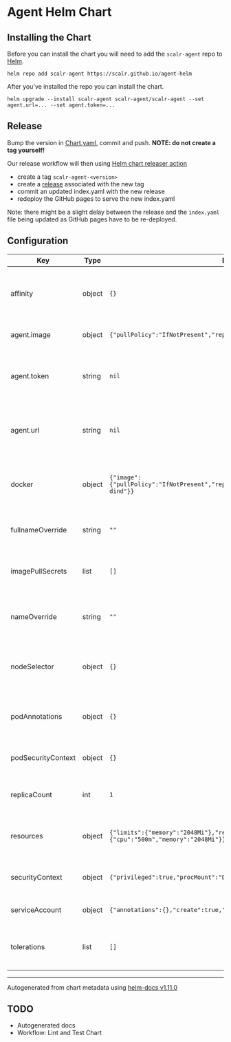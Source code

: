 # Agent Helm Chart

## Installing the Chart

Before you can install the chart you will need to add the `scalr-agent` repo to [Helm](https://helm.sh/).

```shell
helm repo add scalr-agent https://scalr.github.io/agent-helm
```

After you've installed the repo you can install the chart.

```shell
helm upgrade --install scalr-agent scalr-agent/scalr-agent --set agent.url=... --set agent.token=... 
```

## Release

Bump the version in [Chart.yaml](./charts/scalr-agent/Chart.yaml), commit and push.
**NOTE: do not create a tag yourself!**

Our release workflow will then using [Helm chart releaser action](https://github.com/helm/chart-releaser-action)

* create a tag `scalr-agent-<version>`
* create a [release](https://github.com/Scalr/agent-helm/releases) associated with the new tag
* commit an updated index.yaml with the new release
* redeploy the GitHub pages to serve the new index.yaml

Note: there might be a slight delay between the release and the `index.yaml`
file being updated as GitHub pages have to be re-deployed.

## Configuration

| Key | Type | Default | Description |
|-----|------|---------|-------------|
| affinity | object | `{}` | Affinity rules to control how the Scalr Agent pods are scheduled on nodes |
| agent.image | object | `{"pullPolicy":"IfNotPresent","repository":"scalr/agent","tag":"0.1.30"}` | Docker image configuration for Scalr Agent |
| agent.token | string | `nil` | A value for agent.token must be provided for Scalr Agent authentication |
| agent.url | string | `nil` | A value for agent.url must be provided to specify the Scalr API endpoint |
| docker | object | `{"image":{"pullPolicy":"IfNotPresent","repository":"docker","tag":"20.10.23-dind"}}` | Docker configuration for running Docker-in-Docker containers |
| fullnameOverride | string | `""` | String to fully override the name used in resources |
| imagePullSecrets | list | `[]` | List of secrets for pulling images from private registries |
| nameOverride | string | `""` | String to partially override the name used in resources |
| nodeSelector | object | `{}` | NodeSelector for specifying which nodes the Scalr Agent pods should be deployed on |
| podAnnotations | object | `{}` | Additional annotations to be added to the Scalr Agent pods |
| podSecurityContext | object | `{}` | Pod security context for the Scalr Agent deployment |
| replicaCount | int | `1` | Number of replicas for the Scalr Agent deployment |
| resources | object | `{"limits":{"memory":"2048Mi"},"requests":{"cpu":"500m","memory":"2048Mi"}}` | Resource limits and requests for the Scalr Agent containers |
| securityContext | object | `{"privileged":true,"procMount":"Default"}` | Security context for the Scalr Agent containers |
| serviceAccount | object | `{"annotations":{},"create":true,"name":""}` | ServiceAccount configuration for Scalr Agent |
| tolerations | list | `[]` | Tolerations for the Scalr Agent pods, allowing them to run on tainted nodes |

----------------------------------------------
Autogenerated from chart metadata using [helm-docs v1.11.0](https://github.com/norwoodj/helm-docs/releases/v1.11.0)


## TODO
- Autogenerated docs
- Workflow: Lint and Test Chart